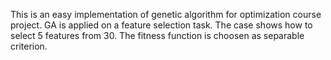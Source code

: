This is an easy implementation of genetic algorithm for optimization course project.
GA is applied on a feature selection task. The case shows how to select 5 features
from 30. The fitness function is choosen as separable criterion.
